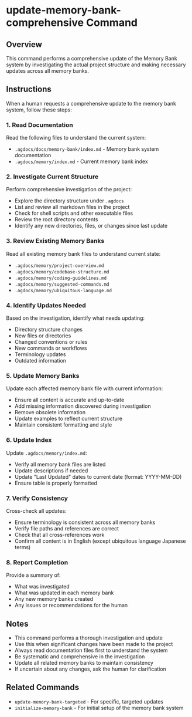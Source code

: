 # update-memory-bank-comprehensive Command

## Overview

This command performs a comprehensive update of the Memory Bank system by investigating the actual project structure and making necessary updates across all memory banks.

## Instructions

When a human requests a comprehensive update to the memory bank system, follow these steps:

### 1. Read Documentation

Read the following files to understand the current system:
- `.agdocs/docs/memory-bank/index.md` - Memory bank system documentation
- `.agdocs/memory/index.md` - Current memory bank index

### 2. Investigate Current Structure

Perform comprehensive investigation of the project:
- Explore the directory structure under `.agdocs`
- List and review all markdown files in the project
- Check for shell scripts and other executable files
- Review the root directory contents
- Identify any new directories, files, or changes since last update

### 3. Review Existing Memory Banks

Read all existing memory bank files to understand current state:
- `.agdocs/memory/project-overview.md`
- `.agdocs/memory/codebase-structure.md`
- `.agdocs/memory/coding-guidelines.md`
- `.agdocs/memory/suggested-commands.md`
- `.agdocs/memory/ubiquitous-language.md`

### 4. Identify Updates Needed

Based on the investigation, identify what needs updating:
- Directory structure changes
- New files or directories
- Changed conventions or rules
- New commands or workflows
- Terminology updates
- Outdated information

### 5. Update Memory Banks

Update each affected memory bank file with current information:
- Ensure all content is accurate and up-to-date
- Add missing information discovered during investigation
- Remove obsolete information
- Update examples to reflect current structure
- Maintain consistent formatting and style

### 6. Update Index

Update `.agdocs/memory/index.md`:
- Verify all memory bank files are listed
- Update descriptions if needed
- Update "Last Updated" dates to current date (format: YYYY-MM-DD)
- Ensure table is properly formatted

### 7. Verify Consistency

Cross-check all updates:
- Ensure terminology is consistent across all memory banks
- Verify file paths and references are correct
- Check that all cross-references work
- Confirm all content is in English (except ubiquitous language Japanese terms)

### 8. Report Completion

Provide a summary of:
- What was investigated
- What was updated in each memory bank
- Any new memory banks created
- Any issues or recommendations for the human

## Notes

- This command performs a thorough investigation and update
- Use this when significant changes have been made to the project
- Always read documentation files first to understand the system
- Be systematic and comprehensive in the investigation
- Update all related memory banks to maintain consistency
- If uncertain about any changes, ask the human for clarification

## Related Commands

- `update-memory-bank-targeted` - For specific, targeted updates
- `initialize-memory-bank` - For initial setup of the memory bank system

